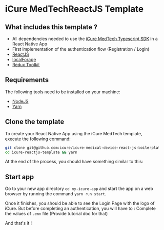 # iCure MedTechReactJS Template

## What includes this template ?
- All dependencies needed to use the [iCure MedTech Typescript SDK](https://github.com/icure/icure-medical-device-js-sdk) in a React Native App
- First implementation of the authentication flow (Registration / Login)
- [ReactJS](https://react.dev/)
- [localForage](https://github.com/localForage/localForage)
- [Redux Toolkit](https://redux-toolkit.js.org/)

## Requirements
The following tools need to be installed on your machine:
- [NodeJS](https://nodejs.org/en)
- [Yarn](https://yarnpkg.com/getting-started/install)

## Clone the template
To create your React Native App using the iCure MedTech template, execute the following command:
```bash
git clone git@github.com:icure/icure-medical-device-react-js-boilerplate-app-template.git my-icure-app
cd icure-reactjs-template && yarn
```

At the end of the process, you should have something similar to this:

## Start app
Go to your new app directory `cd my-icure-app` and start the app on a web browser by running the command `yarn run start`.

Once it finishes, you should be able to see the Login Page with the logo of iCure. But before completing an authentication, you will have to :
Complete the values of `.env` file (Provide tutorial doc for that)


And that's it !
